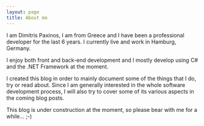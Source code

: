 ```yaml
---
layout: page
title: About me
---
```


I am Dimitris Paxinos, I am from Greece and I have been a professional developer for the last 6 years. I currently live and work in Hamburg, Germany.

I enjoy both front and back-end development and I mostly develop using C# and the .NET Framework at the moment. 

I created this blog in order to mainly document some of the things that I do, try or read about. Since I am generally interested in the whole software development process, I will also try to cover some of its various aspects in the coming blog posts.

This blog is under construction at the moment, so please bear with me for a while... ;-)
